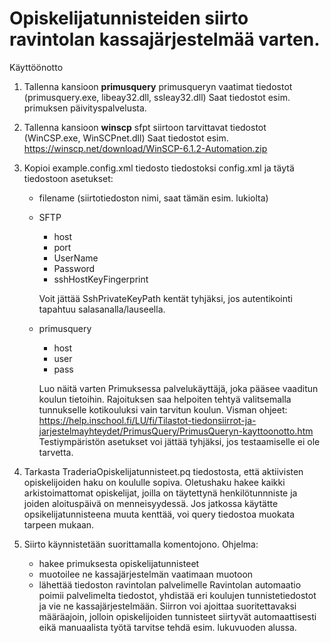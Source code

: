 # Opiskelijatunnisteiden siirto ravintolan kassajärjestelmää varten.

Käyttöönotto
1. Tallenna kansioon **primusquery** primusqueryn vaatimat tiedostot (primusquery.exe, libeay32.dll, ssleay32.dll)
   Saat tiedostot esim. primuksen päivityspalvelusta.
2. Tallenna kansioon **winscp** sfpt siirtoon tarvittavat tiedostot (WinCSP.exe, WinSCPnet.dll)
   Saat tiedostot esim. https://winscp.net/download/WinSCP-6.1.2-Automation.zip
3. Kopioi example.config.xml tiedosto tiedostoksi config.xml ja täytä tiedostoon asetukset:
   - filename (siirtotiedoston nimi, saat tämän esim. lukiolta)
   - SFTP
      - host
      - port
      - UserName
      - Password
      - sshHostKeyFingerprint
      
      Voit jättää SshPrivateKeyPath kentät tyhjäksi, jos autentikointi tapahtuu salasanalla/lauseella.
   - primusquery
      - host
      - user
      - pass
      
      Luo näitä varten Primuksessa palvelukäyttäjä, joka pääsee vaaditun koulun tietoihin. Rajoituksen saa helpoiten tehtyä valitsemalla tunnukselle kotikouluksi vain tarvitun koulun. Visman ohjeet: https://help.inschool.fi/LU/fi/Tilastot-tiedonsiirrot-ja-jarjestelmayhteydet/PrimusQuery/PrimusQueryn-kayttoonotto.htm
   Testiympäristön asetukset voi jättää tyhjäksi, jos testaamiselle ei ole tarvetta.

5. Tarkasta TraderiaOpiskelijatunnisteet.pq tiedostosta, että aktiivisten opiskelijoiden haku on koululle sopiva. Oletushaku hakee kaikki arkistoimattomat opiskelijat, joilla on täytettynä henkilötunnniste ja joiden aloituspäivä on menneisyydessä.
   Jos jatkossa käytätte opsikelijatunnisteena muuta kenttää, voi query tiedostoa muokata tarpeen mukaan.

6. Siirto käynnistetään suorittamalla komentojono. Ohjelma:
   - hakee primuksesta opiskelijatunnisteet 
   - muotoilee ne kassajärjestelmän vaatimaan muotoon
   - lähettää tiedoston ravintolan palvelimelle
   Ravintolan automaatio poimii palvelimelta tiedostot, yhdistää eri koulujen tunnistetiedostot ja vie ne kassajärjestelmään.
   Siirron voi ajoittaa suoritettavaksi määräajoin, jolloin opiskelijoiden tunnisteet siirtyvät automaattisesti eikä manuaalista työtä tarvitse tehdä esim. lukuvuoden alussa.

   
